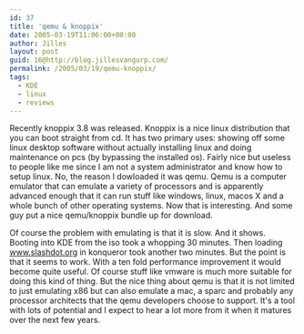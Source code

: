```yaml
---
id: 37
title: 'qemu & knoppix'
date: 2005-03-19T11:06:00+00:00
author: Jilles
layout: post
guid: 16@http://blog.jillesvangurp.com/
permalink: /2005/03/19/qemu-knoppix/
tags:
  - KDE
  - linux
  - reviews
---
```

 Recently knoppix 3.8 was released. Knoppix is a nice linux distribution that you can boot straight from cd. It has two primary uses: showing off some linux desktop software without actually installing linux and doing maintenance on pcs (by bypassing the installed os). Fairly nice but useless to people like me since I am not a system administrator and know how to setup linux. No, the reason I dowloaded it was qemu. Qemu is a computer emulator that can emulate a variety of processors and is apparently advanced enough that it can run stuff like windows, linux, macos X and a whole bunch of other operating systems. Now that is interesting. And some guy put a nice qemu/knoppix bundle up for download.

Of course the problem with emulating is that it is slow. And it shows. Booting into KDE from the iso took a whopping 30 minutes. Then loading www.slashdot.org in konqueror took another two minutes. But the point is that it seems to work. With a ten fold performance improvement it would become quite useful. Of course stuff like vmware is much more suitable for doing this kind of thing. But the nice thing about qemu is that it is not limited to just emulating x86 but can also emulate a mac, a sparc and probably any processor architects that the qemu developers choose to support. It's a tool with lots of potential and I expect to hear a lot more from it when it matures over the next few years. 